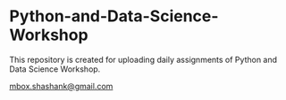 # Python-and-Data-Science-Workshop

This repository is created for uploading daily assignments of Python and Data Science Workshop. 

mbox.shashank@gmail.com
